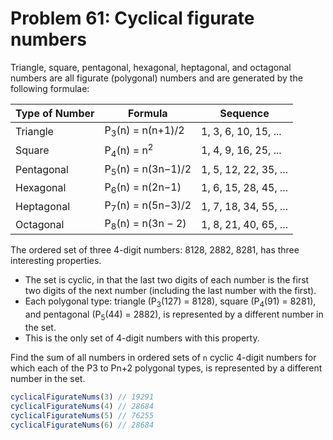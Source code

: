 # Problem 61: Cyclical figurate numbers

Triangle, square, pentagonal, hexagonal, heptagonal, and octagonal numbers are all figurate (polygonal) numbers and are generated by the following formulae:

| Type of Number | Formula | Sequence |
| ---- | -------- | -------- |
| Triangle | P<sub>3</sub>(n) = n(n+1)/2 | 1, 3, 6, 10, 15, ... |
| Square | P<sub>4</sub>(n) = n<sup>2</sup> | 	1, 4, 9, 16, 25, ... |
| Pentagonal | P<sub>5</sub>(n) = n(3n−1)/2 | 1, 5, 12, 22, 35, ... |
| Hexagonal | P<sub>6</sub>(n) = n(2n−1) | 1, 6, 15, 28, 45, ... |
| Heptagonal | P<sub>7</sub>(n) = n(5n−3)/2 | 1, 7, 18, 34, 55, ... |
| Octagonal | P<sub>8</sub>(n) = n(3n − 2) | 1, 8, 21, 40, 65, ... |

The ordered set of three 4-digit numbers: 8128, 2882, 8281, has three interesting properties.

- The set is cyclic, in that the last two digits of each number is the first two digits of the next number (including the last number with the first).
- Each polygonal type: triangle (P<sub>3</sub>(127) = 8128), square (P<sub>4</sub>(91) = 8281), and pentagonal (P<sub>5</sub>(44) = 2882), is represented by a different number in the set.
- This is the only set of 4-digit numbers with this property.

Find the sum of all numbers in ordered sets of `n` cyclic 4-digit numbers for which each of the P3 to Pn+2 polygonal types, is represented by a different number in the set.

```javascript
cyclicalFigurateNums(3) // 19291
cyclicalFigurateNums(4) // 28684
cyclicalFigurateNums(5) // 76255
cyclicalFigurateNums(6) // 28684
```
